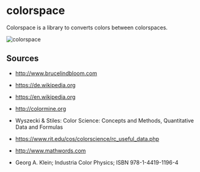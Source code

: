 # colorspace

Colorspace is a library to converts colors between colorspaces.

![colorspace](https://gitlab.com/frickels/colorspace/raw/master/src/site/colorspace.png)

## Sources

* http://www.brucelindbloom.com

* https://de.wikipedia.org

* https://en.wikipedia.org

* http://colormine.org

* Wyszecki & Stiles: Color Science: Concepts and Methods, Quantitative Data and Formulas 

* https://www.rit.edu/cos/colorscience/rc_useful_data.php

* http://www.mathwords.com

* Georg A. Klein; Industria Color Physics; ISBN 978-1-4419-1196-4


